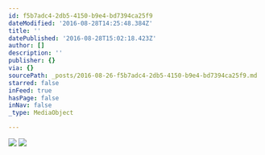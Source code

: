 ```yaml
---
id: f5b7adc4-2db5-4150-b9e4-bd7394ca25f9
dateModified: '2016-08-28T14:25:48.384Z'
title: ''
datePublished: '2016-08-28T15:02:18.423Z'
author: []
description: ''
publisher: {}
via: {}
sourcePath: _posts/2016-08-26-f5b7adc4-2db5-4150-b9e4-bd7394ca25f9.md
starred: false
inFeed: true
hasPage: false
inNav: false
_type: MediaObject

---
```

![](https://the-grid-user-content.s3-us-west-2.amazonaws.com/4404440d-67b7-4981-bde5-605563ddad67.jpg)
![](https://the-grid-user-content.s3-us-west-2.amazonaws.com/7c44dfaf-a31c-44ff-b906-c57ae4c2bb72.jpg)